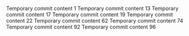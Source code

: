 Temporary commit content 1
Temporary commit content 13
Temporary commit content 17
Temporary commit content 19
Temporary commit content 22
Temporary commit content 62
Temporary commit content 74
Temporary commit content 92
Temporary commit content 96
